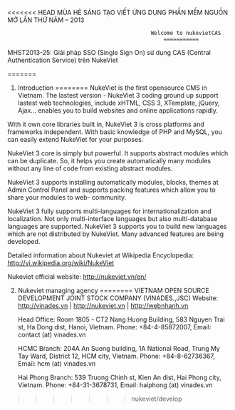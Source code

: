 <<<<<<< HEAD
                                              MÙA HÈ SÁNG TẠO VIẾT ỨNG DỤNG
                                                   PHẦN MỀM NGUỒN MỞ
                                                   LẦN THỨ NĂM – 2013
                                              
                                                 Welcome to nukevietCAS
                                                     ===========

MHST2013-25: Giải pháp SSO (Single Sign On) sử dụng CAS (Central Authentication Service) trên NukeViet

=======
1) Introduction
========
NukeViet is the first opensource CMS in Vietnam. The lastest version - NukeViet 3 coding ground up support lastest web technologies, include xHTML, CSS 3, XTemplate, jQuery, Ajax... enables you to build websites and online applications rapidly.

With it own core libraries built in, NukeViet 3 is cross platforms and frameworks independent. With basic knowledge of PHP and MySQL, you can easily extend NukeViet for your purposes.

NukeViet 3 core is simply but powerful. It supports abstract modules which can be duplicate. So, it helps you create automatically many modules without any line of code from existing abstract modules.

NukeViet 3 supports installing automatically modules, blocks, themes at Admin Control Panel and supports packing features which allow you to share your modules to web- community.

NukeViet 3 fully supports multi-languages for internationalization and localization. Not only multi-interface languages but also multi-database languages are supported. NukeViet 3 supports you to build new languages which are not distributed by NukeViet. Many advanced features are being developed.

Detailed information about Nukeviet at Wikipedia Encyclopedia: http://vi.wikipedia.org/wiki/NukeViet

Nukeviet official website: http://nukeviet.vn/en/ 

2) Nukeviet managing agency
========
VIETNAM OPEN SOURCE DEVELOPMENT JOINT STOCK COMPANY (VINADES.,JSC)
Website: http://vinades.vn | http://nukeviet.vn | http://webnhanh.vn

    Head Office:
        Room 1805 - CT2 Nang Huong Building, 583 Nguyen Trai st, Ha Dong dist, Hanoi, Vietnam.
        Phone: +84-4-85872007, Email: contact (at) vinades.vn 

    HCMC Branch:
        204A An Suong building, 1A National Road, Trung My Tay Ward, District 12, HCM city, Vietnam.
        Phone: +84-8-62736367, Email: hcm (at) vinades.vn 

    Hai Phong Branch:
        539 Truong Chinh st, Kien An dist, Hai Phong city, Vietnam.
        Phone: +84-31-3678731, Email: haiphong (at) vinades.vn 
>>>>>>> nukeviet/develop
